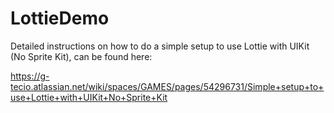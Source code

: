 # LottieDemo

Detailed instructions on how to do a simple setup to use Lottie with UIKit (No Sprite Kit), can be found here: 

https://g-tecio.atlassian.net/wiki/spaces/GAMES/pages/54296731/Simple+setup+to+use+Lottie+with+UIKit+No+Sprite+Kit
